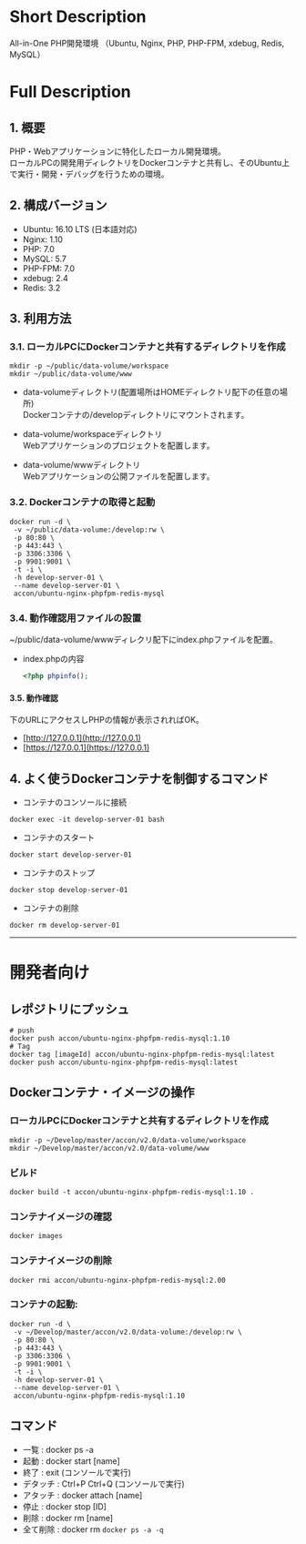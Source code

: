 # Short Description
All-in-One PHP開発環境 （Ubuntu, Nginx, PHP, PHP-FPM, xdebug, Redis, MySQL）

# Full Description

## 1. 概要

PHP・Webアプリケーションに特化したローカル開発環境。  
ローカルPCの開発用ディレクトリをDockerコンテナと共有し、そのUbuntu上で実行・開発・デバッグを行うための環境。

## 2. 構成バージョン

 * Ubuntu: 16.10 LTS (日本語対応)
 * Nginx: 1.10
 * PHP: 7.0
 * MySQL: 5.7
 * PHP-FPM: 7.0
 * xdebug: 2.4
 * Redis: 3.2

## 3. 利用方法

### 3.1. ローカルPCにDockerコンテナと共有するディレクトリを作成

``` bash:
mkdir -p ~/public/data-volume/workspace
mkdir ~/public/data-volume/www
```

 * data-volumeディレクトリ(配置場所はHOMEディレクトリ配下の任意の場所)  
  Dockerコンテナの/developディレクトリにマウントされます。

 * data-volume/workspaceディレクトリ  
  Webアプリケーションのプロジェクトを配置します。

 * data-volume/wwwディレクトリ  
  Webアプリケーションの公開ファイルを配置します。  

### 3.2. Dockerコンテナの取得と起動

```bash:
docker run -d \
 -v ~/public/data-volume:/develop:rw \
 -p 80:80 \
 -p 443:443 \
 -p 3306:3306 \
 -p 9901:9001 \
 -t -i \
 -h develop-server-01 \
 --name develop-server-01 \
 accon/ubuntu-nginx-phpfpm-redis-mysql
```

### 3.4. 動作確認用ファイルの設置

~/public/data-volume/wwwディレクリ配下にindex.phpファイルを配置。

* index.phpの内容

    ```php
    <?php phpinfo();
    ```

#### 3.5. 動作確認

下のURLにアクセスしPHPの情報が表示されればOK。

* [http://127.0.0.1](http://127.0.0.1)
* [https://127.0.0.1](https://127.0.0.1)

## 4. よく使うDockerコンテナを制御するコマンド

* コンテナのコンソールに接続
```bash:
docker exec -it develop-server-01 bash
```

* コンテナのスタート
```bash:
docker start develop-server-01
```

* コンテナのストップ
```bash:
docker stop develop-server-01
```

* コンテナの削除
```bash:
docker rm develop-server-01
```

-----

# 開発者向け

## レポジトリにプッシュ

```bash:
# push
docker push accon/ubuntu-nginx-phpfpm-redis-mysql:1.10
# Tag
docker tag [imageId] accon/ubuntu-nginx-phpfpm-redis-mysql:latest
docker push accon/ubuntu-nginx-phpfpm-redis-mysql:latest
```

## Dockerコンテナ・イメージの操作

### ローカルPCにDockerコンテナと共有するディレクトリを作成

``` bash:
mkdir -p ~/Develop/master/accon/v2.0/data-volume/workspace
mkdir ~/Develop/master/accon/v2.0/data-volume/www
```

### ビルド

```bash:
docker build -t accon/ubuntu-nginx-phpfpm-redis-mysql:1.10 .
```

### コンテナイメージの確認
```
docker images
```

### コンテナイメージの削除
```
docker rmi accon/ubuntu-nginx-phpfpm-redis-mysql:2.00
```

### コンテナの起動:

```bash:
docker run -d \
 -v ~/Develop/master/accon/v2.0/data-volume:/develop:rw \
 -p 80:80 \
 -p 443:443 \
 -p 3306:3306 \
 -p 9901:9001 \
 -t -i \
 -h develop-server-01 \
 --name develop-server-01 \
 accon/ubuntu-nginx-phpfpm-redis-mysql:1.10
```

## コマンド
 * 一覧    : docker ps -a
 * 起動    : docker start [name]
 * 終了    : exit (コンソールで実行)
 * デタッチ : Ctrl+P Ctrl+Q (コンソールで実行)
 * アタッチ : docker attach [name]
 * 停止    : docker stop [ID]
 * 削除    : docker rm [name]
 * 全て削除 : docker rm `docker ps -a -q`
